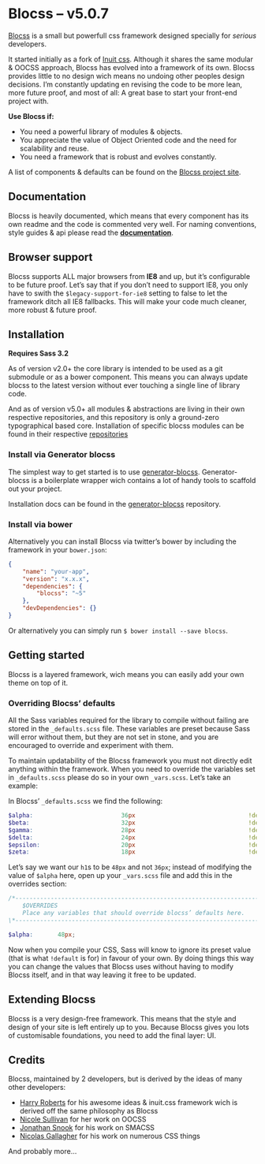 # Blocss – v5.0.7

[Blocss](http://blocss.github.io/blocss) is a small but powerfull css framework designed specially for _serious_ developers.

It started initially as a fork of [Inuit css](https://github.com/csswizardry/inuit.css). Although it shares the same modular & OOCSS approach, Blocss has evolved into a framework of its own. Blocss provides little to no design wich means no undoing other peoples design decisions. I’m constantly updating en revising the code to be more lean, more future proof, and most of all: A great base to start your front-end project with.

**Use Blocss if:**

* You need a powerful library of modules & objects.
* You appreciate the value of Object Oriented code and the need for scalability
  and reuse.
* You need a framework that is robust and evolves constantly.

A list of components & defaults can be found on the [Blocss project site](http://blocss.github.io/blocss).

## Documentation
Blocss is heavily documented, which means that every component has its own readme and the code is commented very well. For naming conventions, style guides & api please read the **[documentation](doc/README.md)**.

## Browser support
Blocss supports ALL major browsers from **IE8** and up, but it’s configurable to be future proof. Let’s say that if you don’t need to support IE8, you only have to swith the `$legacy-support-for-ie8` setting to false to let the framework ditch all IE8 fallbacks. This will make your code much cleaner, more robust & future proof.

## Installation

**Requires Sass 3.2**

As of version v2.0+ the core library is intended to be used as a git submodule or as a bower component.
This means you can always update blocss to the latest version without ever touching a single line of library code.

And as of version v5.0+ all modules & abstractions are living in their own respective repositories, and this repository is only a ground-zero typographical based core. Installation of specific blocss modules can be found in their respective [repositories](https://github.com/Blocss)

### Install via Generator blocss
The simplest way to get started is to use [generator-blocss](https://github.com/Blocss/generator-blocss). Generator-blocss is a boilerplate wrapper wich contains a lot of handy tools to scaffold out your project.

Installation docs can be found in the [generator-blocss](https://github.com/Blocss/generator-blocss) repository.

### Install via bower
Alternatively you can install Blocss via twitter’s bower by including the framework in your `bower.json`:

```json
{
    "name": "your-app",
    "version": "x.x.x",
    "dependencies": {
        "blocss": "~5"
    },
    "devDependencies": {}
}
```
Or alternatively you can simply run `$ bower install --save blocss`.

## Getting started
Blocss is a layered framework, wich means you can easily add your own theme on top of it.

### Overriding Blocss’ defaults

All the Sass variables required for the library to compile without failing are stored in the `_defaults.scss` file. These variables are preset because Sass will error without them, but they are not set in stone, and you are encouraged to override and experiment with them.

To maintain updatability of the Blocss framework you must not directly edit anything within the framework.
When you need to override the variables set in `_defaults.scss` please do so in your own `_vars.scss`. Let’s take an example:

In Blocss’ `_defaults.scss` we find the following:

```scss
$alpha:                         36px                                !default;
$beta:                          32px                                !default;
$gamma:                         28px                                !default;
$delta:                         24px                                !default;
$epsilon:                       20px                                !default;
$zeta:                          18px                                !default;
```

Let’s say we want our `h1`s to be `48px` and not `36px`; instead of modifying
the value of `$alpha` here, open up your `_vars.scss` file and add this in
the overrides section:

```scss
/*----------------------------------------------------------------------------*\
    $OVERRIDES
    Place any variables that should override blocss’ defaults here.
\*----------------------------------------------------------------------------*/

$alpha:       48px;
```

Now when you compile your CSS, Sass will know to ignore its preset value
(that is what `!default` is for) in favour of your own. By doing things this way
you can change the values that Blocss uses without having to modify Blocss
itself, and in that way leaving it free to be updated.

## Extending Blocss

Blocss is a very design-free framework. This means that the style and design
of your site is left entirely up to you.
Because Blocss gives you lots of customisable foundations, you need to add
the final layer: UI.


## Credits

Blocss, maintained by 2 developers, but is derived by the ideas of many other developers:

* [Harry Roberts](https://twitter.com/csswizardry) for his awesome ideas & inuit.css framework wich is derived off the same philosophy as Blocss
* [Nicole Sullivan](https://twitter.com/stubbornella) for her work on OOCSS
* [Jonathan Snook](https://twitter.com/snookca) for his work on SMACSS
* [Nicolas Gallagher](https://twitter.com/necolas) for his work on numerous CSS things

And probably more…